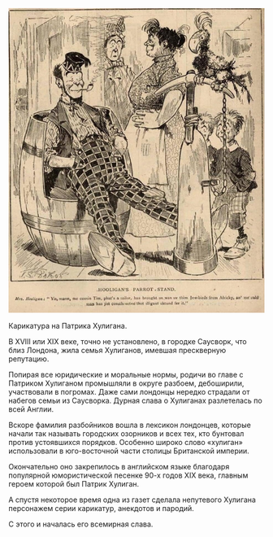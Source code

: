 ![](/img/Патрик_Хулиган.jpg)

Карикатура на Патрика Хулигана.

В XVIII или XIX веке, точно не установлено, в городке Саусворк, что близ Лондона, жила семья Хулиганов, имевшая прескверную репутацию.

Попирая все юридические и моральные нормы, родичи во главе с Патриком Хулиганом промышляли в округе разбоем, дебоширили, участвовали в погромах. Даже сами лондонцы нередко страдали от набегов семьи из Саусворка. Дурная слава о Хулиганах разлетелась по всей Англии.

Вскоре фамилия разбойников вошла в лексикон лондонцев, которые начали так называть городских озорников и всех тех, кто бунтовал против устоявшихся порядков. Особенно широко слово «хулиган» использовали в юго-восточной части столицы Британской империи.

Окончательно оно закрепилось в английском языке благодаря популярной юмористической песенке 90-х годов XIX века, главным героем которой был Патрик Хулиган.

А спустя некоторое время одна из газет сделала непутевого Хулигана персонажем серии карикатур, анекдотов и пародий.

С этого и началась его всемирная слава.